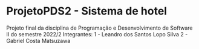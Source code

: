 # ProjetoPDS2 - Sistema de hotel
Projeto final da disciplina de Programação e Desenvolvimento de Software II do semestre 2022/2
Integrantes:
1 - Leandro dos Santos Lopo Silva
2 - Gabriel Costa Matsuzawa

